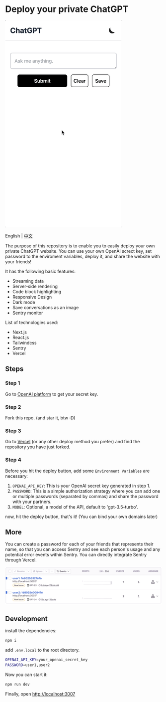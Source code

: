 # Deploy your private ChatGPT

![gpt](./gpt.gif)

English | [中文](./README-CN.md)

The purpose of this repository is to enable you to easily deploy your own private ChatGPT website. You can use your own OpenAI screct key, set password to the enviroment variables, deploy it, and share the website with your friends!

It has the following basic features:

- Streaming data
- Server-side rendering
- Code block highlighting
- Responsive Design
- Dark mode
- Save conversations as an image
- Sentry monitor

List of technologies used:

- Next.js
- React.js
- Tailwindcss
- Sentry
- Vercel

## Steps

### Step 1

Go to [OpenAI platform](https://platform.openai.com/account/api-keys) to get your secret key.

### Step 2

Fork this repo. (and star it, btw :D)

### Step 3

Go to [Vercel](https://vercel.com/new) (or any other deploy method you prefer) and find the repository you have just forked.

### Step 4

Before you hit the deploy button, add some `Environment Variables` are necessary:

1. `OPENAI_API_KEY`: This is your OpenAI secret key generated in step 1.
2. `PASSWORD`: This is a simple authorization strategy where you can add one or multiple passwords (separated by commas) and share the password with your partners.
3. `MODEL`: Optional, a model of the API, default to 'gpt-3.5-turbo'.

now, hit the deploy button, that's it! (You can bind your own domains later)

## More

You can create a password for each of your friends that represents their name, so that you can access Sentry and see each person's usage and any potential error events within Sentry. You can directly integrate Sentry through Vercel.

![sentry](./sentry.png)

## Development

install the dependencies:

```bash
npm i
```

add `.env.local` to the root directory.

```bash
OPENAI_API_KEY=your_openai_secret_key
PASSWORD=user1,user2
```

Now you can start it:

```bash
npm run dev
```

Finally, open <http://localhost:3007>
